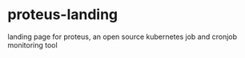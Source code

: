 # proteus-landing
landing page for proteus, an open source kubernetes job and cronjob monitoring tool
